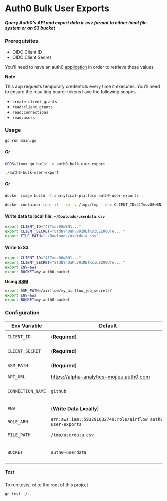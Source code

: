 # Auth0 Bulk User Exports

##### Query Auth0's API and export data in csv format to either local file system or an S3 bucket

### Prerequisites

- OIDC Client ID
- OIDC Client Secret 

You'll need to have an auth0 [application](https://auth0.com/docs/applications) in order to retrieve these values

**Note**

This app requests temporary credentials every time it executes.  You'll need to ensure the resulting bearer tokens have the following scopes

- `create:client_grants`
- `read:client_grants`
- `read:connections`
- `read:users`

### Usage

```bash
go run main.go
```
##### Or

```bash
GOOS=linux go build -o auth0-bulk-user-export
```

```bash
./auth0-bulk-user-export
```

##### Or

```bash
docker image build -t analytical-platform-auth0-user-exports .
```

```bash
docker container run -it --rm -v /tmp:/tmp --env CLIENT_ID=41Tmoz00wBN1... --env CLIENT_SECRET=StdNYnUaPuv9iMEfKsiLEZ0GUTe... --name analytical-platform-auth0-user-exports analytical-platform-auth0-user-exports
```

#### Write data to local file: `~/Dowloads/userdata.csv`

```bash
export CLIENT_ID="41Tmoz00wBN1..."
export CLIENT_SECRET="StdNYnUaPuv9iMEfKsiLEZ0GUTe...."
export FILE_PATH="~/Dowloads/userdata.csv"
```

#### Write to S3

```bash
export CLIENT_ID="41Tmoz00wBN1..."
export CLIENT_SECRET="StdNYnUaPuv9iMEfKsiLEZ0GUTe...."
export ENV=aws
export BUCKET=my-auth0-bucket
```

__Using [SSM](https://docs.aws.amazon.com/systems-manager/latest/userguide/systems-manager-parameter-store.html)__

```bash
export SSM_PATH=/airflow/my_airflow_job_secrets/
export ENV=aws
export BUCKET=my-auth0-bucket

```

### Configuration

| Env Variable  | Default  | Description                                |
|---------------|----------|--------------------------------------------|
| `CLIENT_ID` | (**Required**) | The Client ID of the auth0 application used for this app |
| `CLIENT_SECRET` | (**Required**) | The Client Secret of the auth0 application used for this app |
| `SSM_PATH`    | (**Required**) | **Required If** `CLIENT_ID` and `CLIENT_SECRET` are unset | 
| `API_URL`     | https://alpha-analytics-moj.eu.auth0.com | Auth0 management API endpoint |
| `CONNECTION_NAME` | `github` | Config param for auth0.  Which connection to target when querying the API (https://auth0.com/docs/identityproviders) |
| `ENV` | (**Write Data Locally**) | **Do not set** to write locally or set to `aws` to write data to `S3` |
| `ROLE_ARN` | `arn:aws:iam::593291632749:role/airflow_auth0-user-exports` | The role this app uses to write to `S3` |
| `FILE_PATH` | `/tmp/userdata.csv` | File path when writing locally. Only works when `ENV` is **not** set |
| `BUCKET` | `auth0-userdata` | The `S3` bucket to write to when `ENV=aws` is set.  The resulting key will be suffixed with the date i.e `userdata-22-09-2019` |

##### Test

To run tests, `cd` to the root of this project

```bash
go test ./...
```
